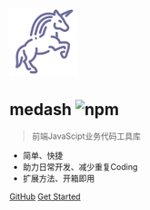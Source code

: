 ![logo](./single.svg)

# medash ![npm](https://img.shields.io/npm/v/medash)

> 前端JavaScipt业务代码工具库

- 简单、快捷
- 助力日常开发、减少重复Coding
- 扩展方法、开箱即用


[GitHub](https://github.com/CatsAndMice/medash)
[Get Started](/v3/function/eq.md)